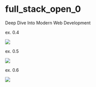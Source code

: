 # full_stack_open_0
Deep Dive Into Modern Web Development

ex. 0.4

[![](https://mermaid.ink/img/pako:eNq1kj9PwzAQxb-KdSttsnvoAogOVFRKRkvI2BfiNrGDfeaPqn53LokYGAJCovZkn9_7PVnvBCZYBAkJXzJ6gzdOP0fdKy94XXcOPa03m6sK4ytGKbZ1vRcK9g9VrUCKlmhIsiwTZeswFSYVLXbJ-aMrGlfiu-6HDvUwlB7fHn0gnI1nu_XoPDOkiGhdREOCAgO-SVmWFPwS6e72r4km26U423p3L2wwuefjf6N77TyPl-k8E43r8CLgwzL3cBms1aQZG_wP4OCFCZ6m3543rKDHyJEt9_M0ShVQiz2OcAVPnTbHsRZnfqgzherDG5AUM64gD8z8KjPIRneJb7liFOJubvxU_PMn2-gDlA?type=png)](https://mermaid.live/edit#pako:eNq1kj9PwzAQxb-KdSttsnvoAogOVFRKRkvI2BfiNrGDfeaPqn53LokYGAJCovZkn9_7PVnvBCZYBAkJXzJ6gzdOP0fdKy94XXcOPa03m6sK4ytGKbZ1vRcK9g9VrUCKlmhIsiwTZeswFSYVLXbJ-aMrGlfiu-6HDvUwlB7fHn0gnI1nu_XoPDOkiGhdREOCAgO-SVmWFPwS6e72r4km26U423p3L2wwuefjf6N77TyPl-k8E43r8CLgwzL3cBms1aQZG_wP4OCFCZ6m3543rKDHyJEt9_M0ShVQiz2OcAVPnTbHsRZnfqgzherDG5AUM64gD8z8KjPIRneJb7liFOJubvxU_PMn2-gDlA)

ex. 0.5

[![](https://mermaid.ink/img/pako:eNq1kk1PAyEQhv8Kmavt7p1DL9VojE1Mdo9cEGZdLF-FodE0_e-CG-NpbxZOzMDzAHkvoIJG4JDxVNArvDfyPUknPKtjbw162u52dwOmMybOnsbxlQl4fBgFcDYTxcz7PlPRBnOncjejzcYfTTeZHj-lixZljH2Oki3MhbRt0AXfoIcXNhmL_2110vjazqvm_TDcRFyf232sa59vY9WSmjb4VXFrMhU81ZXwfxM24DDV79I1Cpd2XADN6LBdQMCbleooQPhr3SgLheHLK-CUCm6gxOr9zQ3wSdpcq6gNhXRYwvWTses3nVjPbg?type=png)](https://mermaid.live/edit#pako:eNq1kk1PAyEQhv8Kmavt7p1DL9VojE1Mdo9cEGZdLF-FodE0_e-CG-NpbxZOzMDzAHkvoIJG4JDxVNArvDfyPUknPKtjbw162u52dwOmMybOnsbxlQl4fBgFcDYTxcz7PlPRBnOncjejzcYfTTeZHj-lixZljH2Oki3MhbRt0AXfoIcXNhmL_2110vjazqvm_TDcRFyf232sa59vY9WSmjb4VXFrMhU81ZXwfxM24DDV79I1Cpd2XADN6LBdQMCbleooQPhr3SgLheHLK-CUCm6gxOr9zQ3wSdpcq6gNhXRYwvWTses3nVjPbg)

ex. 0.6

[![](https://mermaid.ink/img/pako:eNotkDtvwzAMhP-KwLWJ3XTUkKUdugQNYI8CAla61EIsWdGjDwT575Wrkhtx_HjHG-nFgCQlXAu8xovlj8hOeVHrebbwebvfPwyIn4hSvI7jUSg6vg2jIimmnEOSfZ9yMRap06mbMCfrL7Y72x7f7MIMDqH3-Dr5JeOUAjd4Q25XersjxdPjrsJ1BGcYRcq3pg05RMfWVKO3dVtRnuCwWlD0PrO-rOp7FXLJy_DjNckcCzZUgqmw_1QkzzynOoWxeYmHFv3vA_dfzs5Z9A?type=png)](https://mermaid.live/edit#pako:eNotkDtvwzAMhP-KwLWJ3XTUkKUdugQNYI8CAla61EIsWdGjDwT575Wrkhtx_HjHG-nFgCQlXAu8xovlj8hOeVHrebbwebvfPwyIn4hSvI7jUSg6vg2jIimmnEOSfZ9yMRap06mbMCfrL7Y72x7f7MIMDqH3-Dr5JeOUAjd4Q25XersjxdPjrsJ1BGcYRcq3pg05RMfWVKO3dVtRnuCwWlD0PrO-rOp7FXLJy_DjNckcCzZUgqmw_1QkzzynOoWxeYmHFv3vA_dfzs5Z9A)

